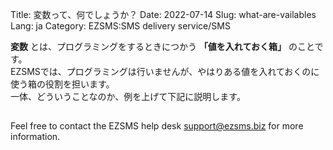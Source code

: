 Title: 変数って、何でしょうか？
Date: 2022-07-14
Slug: what-are-vailables
Lang: ja
Category: EZSMS:SMS delivery service/SMS

**変数** とは、プログラミングをするときにつかう **「値を入れておく箱」** のことです。<br>
EZSMSでは、プログラミングは行いませんが、やはりある値を入れておくのに使う箱の役割を担います。<br>
一体、どういうことなのか、例を上げて下記に説明します。

## 

Feel free to contact the EZSMS help desk support@ezsms.biz for more information.
